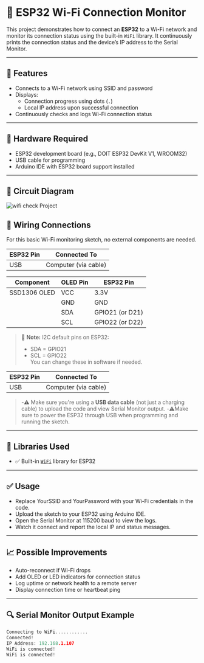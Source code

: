 # 📡 ESP32 Wi-Fi Connection Monitor

This project demonstrates how to connect an **ESP32** to a Wi-Fi network and monitor its connection status using the built-in `WiFi` library. It continuously prints the connection status and the device’s IP address to the Serial Monitor.

---

## 🚀 Features

- Connects to a Wi-Fi network using SSID and password
- Displays:
  - Connection progress using dots (`.`)
  - Local IP address upon successful connection
- Continuously checks and logs Wi-Fi connection status

---

## 🔧 Hardware Required

- ESP32 development board (e.g., DOIT ESP32 DevKit V1, WROOM32)
- USB cable for programming
- Arduino IDE with ESP32 board support installed

---

## 🔌 Circuit Diagram

![wifi check Project](https://i0.wp.com/randomnerdtutorials.com/wp-content/uploads/2019/05/ESP32_OLED.png?w=873&quality=100&strip=all&ssl=1)

## 🔌 Wiring Connections

For this basic Wi-Fi monitoring sketch, no external components are needed.

| ESP32 Pin | Connected To       |
|-----------|--------------------|
| USB       | Computer (via cable)|


| Component     | OLED Pin | ESP32 Pin   |
|---------------|----------|-------------|
| SSD1306 OLED  | VCC      | 3.3V        |
|               | GND      | GND         |
|               | SDA      | GPIO21 (or D21) |
|               | SCL      | GPIO22 (or D22) |

> 📌 **Note:** I2C default pins on ESP32:
> - SDA = GPIO21  
> - SCL = GPIO22  
> You can change these in software if needed.

| ESP32 Pin | Connected To       |
|-----------|--------------------|
| USB       | Computer (via cable)|

> -⚠️ Make sure you're using a **USB data cable** (not just a charging cable) to upload the code and view Serial Monitor output.
> -⚠️Make sure to power the ESP32 through USB when programming and running the sketch.

---

## 🧠 Libraries Used

- ✅ Built-in [`WiFi`](https://github.com/espressif/arduino-esp32/tree/master/libraries/WiFi) library for ESP32

---

## ✅ Usage
- Replace YourSSID and YourPassword with your Wi-Fi credentials in the code.
- Upload the sketch to your ESP32 using Arduino IDE.
- Open the Serial Monitor at 115200 baud to view the logs.
- Watch it connect and report the local IP and status messages.

---

## 📈 Possible Improvements

- Auto-reconnect if Wi-Fi drops
- Add OLED or LED indicators for connection status
- Log uptime or network health to a remote server
- Display connection time or heartbeat ping
  
---

## 🔍 Serial Monitor Output Example

```cpp
Connecting to WiFi............
Connected!
IP Address: 192.168.1.107
WiFi is connected!
WiFi is connected!

